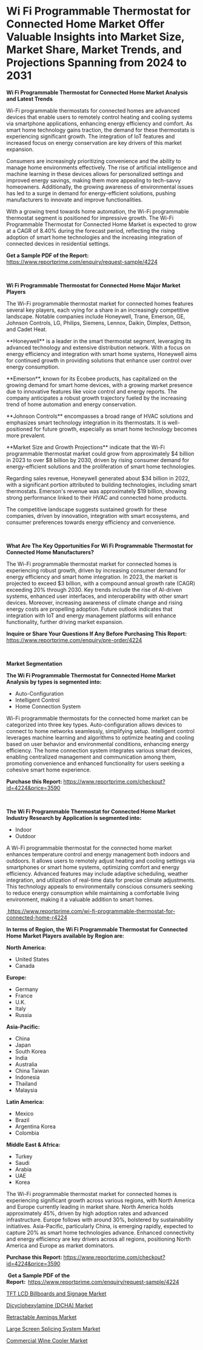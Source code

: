 <p><h1>Wi Fi Programmable Thermostat for Connected Home Market Offer Valuable Insights into Market Size, Market Share, Market Trends, and Projections Spanning from 2024 to 2031</h1></p><p><strong>Wi Fi Programmable Thermostat for Connected Home Market Analysis and Latest Trends</strong></p>
<p><p>Wi-Fi programmable thermostats for connected homes are advanced devices that enable users to remotely control heating and cooling systems via smartphone applications, enhancing energy efficiency and comfort. As smart home technology gains traction, the demand for these thermostats is experiencing significant growth. The integration of IoT features and increased focus on energy conservation are key drivers of this market expansion.</p><p>Consumers are increasingly prioritizing convenience and the ability to manage home environments effectively. The rise of artificial intelligence and machine learning in these devices allows for personalized settings and improved energy savings, making them more appealing to tech-savvy homeowners. Additionally, the growing awareness of environmental issues has led to a surge in demand for energy-efficient solutions, pushing manufacturers to innovate and improve functionalities.</p><p>With a growing trend towards home automation, the Wi-Fi programmable thermostat segment is positioned for impressive growth. The Wi-Fi Programmable Thermostat for Connected Home Market is expected to grow at a CAGR of 8.40% during the forecast period, reflecting the rising adoption of smart home technologies and the increasing integration of connected devices in residential settings.</p></p>
<p><strong>Get a Sample PDF of the Report:&nbsp;</strong> <a href="https://www.reportprime.com/enquiry/request-sample/4224">https://www.reportprime.com/enquiry/request-sample/4224</a></p>
<p>&nbsp;</p>
<p><strong>Wi Fi Programmable Thermostat for Connected Home Major Market Players</strong></p>
<p><p>The Wi-Fi programmable thermostat market for connected homes features several key players, each vying for a share in an increasingly competitive landscape. Notable companies include Honeywell, Trane, Emerson, GE, Johnson Controls, LG, Philips, Siemens, Lennox, Daikin, Dimplex, Dettson, and Cadet Heat.</p><p>**Honeywell** is a leader in the smart thermostat segment, leveraging its advanced technology and extensive distribution network. With a focus on energy efficiency and integration with smart home systems, Honeywell aims for continued growth in providing solutions that enhance user control over energy consumption. </p><p>**Emerson**, known for its Ecobee products, has capitalized on the growing demand for smart home devices, with a growing market presence due to innovative features like voice control and energy reports. The company anticipates a robust growth trajectory fueled by the increasing trend of home automation and energy conservation.</p><p>**Johnson Controls** encompasses a broad range of HVAC solutions and emphasizes smart technology integration in its thermostats. It is well-positioned for future growth, especially as smart home technology becomes more prevalent.</p><p>**Market Size and Growth Projections** indicate that the Wi-Fi programmable thermostat market could grow from approximately $4 billion in 2023 to over $8 billion by 2030, driven by rising consumer demand for energy-efficient solutions and the proliferation of smart home technologies.</p><p>Regarding sales revenue, Honeywell generated about $34 billion in 2022, with a significant portion attributed to building technologies, including smart thermostats. Emerson's revenue was approximately $19 billion, showing strong performance linked to their HVAC and connected home products.</p><p>The competitive landscape suggests sustained growth for these companies, driven by innovation, integration with smart ecosystems, and consumer preferences towards energy efficiency and convenience.</p></p>
<p>&nbsp;</p>
<p><strong>What Are The Key Opportunities For Wi Fi Programmable Thermostat for Connected Home Manufacturers?</strong></p>
<p><p>The Wi-Fi programmable thermostat market for connected homes is experiencing robust growth, driven by increasing consumer demand for energy efficiency and smart home integration. In 2023, the market is projected to exceed $3 billion, with a compound annual growth rate (CAGR) exceeding 20% through 2030. Key trends include the rise of AI-driven systems, enhanced user interfaces, and interoperability with other smart devices. Moreover, increasing awareness of climate change and rising energy costs are propelling adoption. Future outlook indicates that integration with IoT and energy management platforms will enhance functionality, further driving market expansion.</p></p>
<p><strong>Inquire or Share Your Questions If Any Before Purchasing This Report:</strong> <a href="https://www.reportprime.com/enquiry/pre-order/4224">https://www.reportprime.com/enquiry/pre-order/4224</a></p>
<p>&nbsp;</p>
<p><strong>Market Segmentation</strong></p>
<p><strong>The Wi Fi Programmable Thermostat for Connected Home Market Analysis by types is segmented into:</strong></p>
<p><ul><li>Auto-Configuration</li><li>Intelligent Control</li><li>Home Connection System</li></ul></p>
<p><p>Wi-Fi programmable thermostats for the connected home market can be categorized into three key types. Auto-configuration allows devices to connect to home networks seamlessly, simplifying setup. Intelligent control leverages machine learning and algorithms to optimize heating and cooling based on user behavior and environmental conditions, enhancing energy efficiency. The home connection system integrates various smart devices, enabling centralized management and communication among them, promoting convenience and enhanced functionality for users seeking a cohesive smart home experience.</p></p>
<p><strong>Purchase this Report:&nbsp;</strong><a href="https://www.reportprime.com/checkout?id=4224&price=3590">https://www.reportprime.com/checkout?id=4224&price=3590</a></p>
<p>&nbsp;</p>
<p><strong>The Wi Fi Programmable Thermostat for Connected Home Market Industry Research by Application is segmented into:</strong></p>
<p><ul><li>Indoor</li><li>Outdoor</li></ul></p>
<p><p>A Wi-Fi programmable thermostat for the connected home market enhances temperature control and energy management both indoors and outdoors. It allows users to remotely adjust heating and cooling settings via smartphones or smart home systems, optimizing comfort and energy efficiency. Advanced features may include adaptive scheduling, weather integration, and utilization of real-time data for precise climate adjustments. This technology appeals to environmentally conscious consumers seeking to reduce energy consumption while maintaining a comfortable living environment, making it a valuable addition to smart homes.</p></p>
<p><a href="https://www.reportprime.com/wi-fi-programmable-thermostat-for-connected-home-r4224">&nbsp;https://www.reportprime.com/wi-fi-programmable-thermostat-for-connected-home-r4224</a></p>
<p><strong>In terms of Region, the Wi Fi Programmable Thermostat for Connected Home Market Players available by Region are:</strong></p>
<p>
    <p> <strong> North America: </strong>
        <ul>
            <li>United States</li>
            <li>Canada</li>
        </ul>
        </p> 
    <p> <strong> Europe: </strong>
        <ul>
            <li>Germany</li>
            <li>France</li>
            <li>U.K.</li>
            <li>Italy</li>
            <li>Russia</li>
        </ul>
        </p> 
    <p> <strong> Asia-Pacific: </strong>
        <ul>
            <li>China</li>
            <li>Japan</li>
            <li>South Korea</li>
            <li>India</li>
            <li>Australia</li>
            <li>China Taiwan</li>
            <li>Indonesia</li>
            <li>Thailand</li>
            <li>Malaysia</li>
        </ul>
        </p> 
    <p> <strong> Latin America: </strong>
        <ul>
            <li>Mexico</li>
            <li>Brazil</li>
            <li>Argentina Korea</li>
            <li>Colombia</li>
        </ul>
        </p> 
    <p> <strong> Middle East & Africa: </strong>
        <ul>
            <li>Turkey</li>
            <li>Saudi</li>
            <li>Arabia</li>
            <li>UAE</li>
            <li>Korea</li>
        </ul>
    </p>
    </p>
<p><p>The Wi-Fi programmable thermostat market for connected homes is experiencing significant growth across various regions, with North America and Europe currently leading in market share. North America holds approximately 45%, driven by high adoption rates and advanced infrastructure. Europe follows with around 30%, bolstered by sustainability initiatives. Asia-Pacific, particularly China, is emerging rapidly, expected to capture 20% as smart home technologies advance. Enhanced connectivity and energy efficiency are key drivers across all regions, positioning North America and Europe as market dominators.</p></p>
<p><strong>Purchase this Report: </strong><a href="https://www.reportprime.com/checkout?id=4224&price=3590">https://www.reportprime.com/checkout?id=4224&price=3590</a></p>
<p>&nbsp;<strong>Get a Sample PDF of the Report:&nbsp;&nbsp;</strong><a href="https://www.reportprime.com/enquiry/request-sample/4224">https://www.reportprime.com/enquiry/request-sample/4224</a></p>
<p><strong></strong></p>
<p><p><a href="https://github.com/carengczpoe/Market-Research-Report-List-1/blob/main/tft-lcd-billboards-and-signage-market.md">TFT LCD Billboards and Signage Market</a></p><p><a href="https://issuu.com/reportprime-2/docs/dicyclohexylamine-dcha-market-size-_7c878b7b505e49">Dicyclohexylamine (DCHA) Market</a></p><p><a href="https://www.linkedin.com/pulse/driving-factors-behind-retractable-awnings-market-trends-applications-ypcmc?trackingId=RsQU4NDYRymVTaRNwditxw%3D%3D">Retractable Awnings Market</a></p><p><a href="https://github.com/joannesouthgate/Market-Research-Report-List-4/blob/main/large-screen-splicing-system-market.md">Large Screen Splicing System Market</a></p><p><a href="https://www.linkedin.com/pulse/emerging-trends-commercial-wine-cooler-market-global-xk8kc?trackingId=cQexHexkR5epfvSNR1gUVA%3D%3D">Commercial Wine Cooler Market</a></p></p>